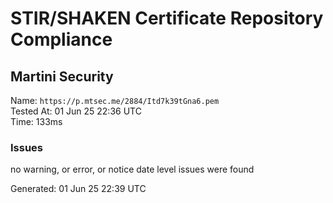 # STIR/SHAKEN Certificate Repository Compliance

## Martini Security

Name: `https://p.mtsec.me/2884/Itd7k39tGna6.pem`\
Tested At: 01 Jun 25 22:36 UTC\
Time: 133ms

### Issues

no warning, or error, or notice date level issues were found

Generated: 01 Jun 25 22:39 UTC